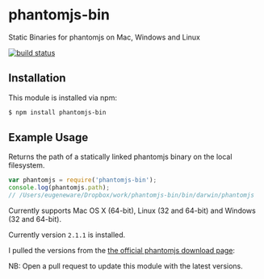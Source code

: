 # phantomjs-bin

Static Binaries for phantomjs on Mac, Windows and Linux

[![build status](https://secure.travis-ci.org/eugeneware/phantomjs-bin.png)](http://travis-ci.org/eugeneware/phantomjs-bin)

## Installation

This module is installed via npm:

``` bash
$ npm install phantomjs-bin
```

## Example Usage

Returns the path of a statically linked phantomjs binary on the local filesystem.

``` js
var phantomjs = require('phantomjs-bin');
console.log(phantomjs.path);
// /Users/eugeneware/Dropbox/work/phantomjs-bin/bin/darwin/phantomjs
```

Currently supports Mac OS X (64-bit), Linux (32 and 64-bit) and Windows
(32 and 64-bit).

Currently version `2.1.1` is installed.

I pulled the versions from the
[the official phantomjs download page](http://phantomjs.org/download.html):

NB: Open a pull request to update this module with the latest versions.
